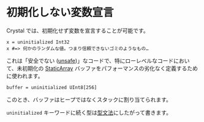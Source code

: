 # 初期化しない変数宣言

Crystal では、初期化せず変数を宣言することが可能です。

```crystal
x = uninitialized Int32
x #=> 何かのランダムな値。つまり信頼できないゴミのようなもの…
```

これは「安全でない ([unsafe](unsafe.html))」なコードで、特にローレベルなコードにおいて、未初期化の [StaticArray](http://crystal-lang.org/api/StaticArray.html)  バッファをパフォーマンスの劣化なく定義するために使われます。

```crystal
buffer = uninitialized UInt8[256]
```

このとき、バッファはヒープではなくスタックに割り当てられます。

`uninitialized` キーワードに続く型は[型文法](type_grammar.html)にしたがって書きます。

